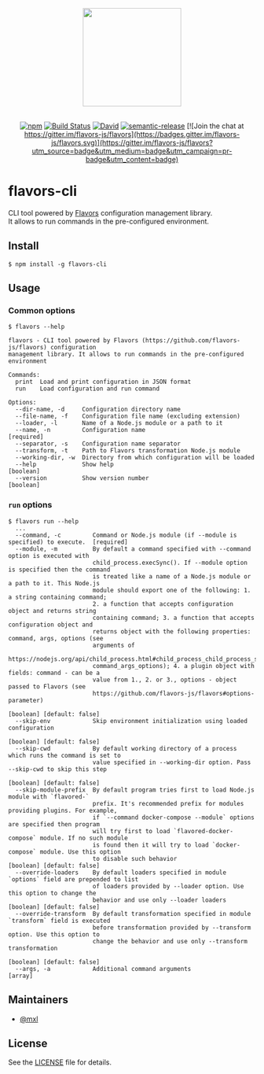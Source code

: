<div align="center">
  <a href="https://github.com/flavors-js/flavors-cli">
    <img width="200" height="200" src="https://flavors-js.github.io/flavors/logo.svg">
  </a>
  <br>
  <br>

[![npm](https://img.shields.io/npm/v/flavors-cli.svg)](https://www.npmjs.com/package/flavors-cli)
[![Build Status](https://travis-ci.org/flavors-js/flavors-cli.svg?branch=master)](https://travis-ci.org/flavors-js/flavors-cli)
[![David](https://img.shields.io/david/flavors-js/flavors-cli.svg)](https://david-dm.org/flavors-js/flavors-cli)
[![semantic-release](https://img.shields.io/badge/%20%20%F0%9F%93%A6%F0%9F%9A%80-semantic--release-e10079.svg)](https://github.com/semantic-release/semantic-release)
[![Join the chat at https://gitter.im/flavors-js/flavors](https://badges.gitter.im/flavors-js/flavors.svg)](https://gitter.im/flavors-js/flavors?utm_source=badge&utm_medium=badge&utm_campaign=pr-badge&utm_content=badge)
</div>

# flavors-cli

CLI tool powered by [Flavors](https://github.com/flavors-js/flavors) configuration management library.<br>
It allows to run commands in the pre-configured environment.

## Install

```text
$ npm install -g flavors-cli
```

## Usage

### Common options

```text
$ flavors --help

flavors - CLI tool powered by Flavors (https://github.com/flavors-js/flavors) configuration
management library. It allows to run commands in the pre-configured environment

Commands:
  print  Load and print configuration in JSON format
  run    Load configuration and run command

Options:
  --dir-name, -d     Configuration directory name
  --file-name, -f    Configuration file name (excluding extension)
  --loader, -l       Name of a Node.js module or a path to it
  --name, -n         Configuration name                                                   [required]
  --separator, -s    Configuration name separator
  --transform, -t    Path to Flavors transformation Node.js module
  --working-dir, -w  Directory from which configuration will be loaded
  --help             Show help                                                             [boolean]
  --version          Show version number                                                   [boolean]
```

### `run` options

```text
$ flavors run --help
  ...
  --command, -c         Command or Node.js module (if --module is specified) to execute.  [required]
  --module, -m          By default a command specified with --command option is executed with
                        child_process.execSync(). If --module option is specified then the command
                        is treated like a name of a Node.js module or a path to it. This Node.js
                        module should export one of the following: 1. a string containing command;
                        2. a function that accepts configuration object and returns string
                        containing command; 3. a function that accepts configuration object and
                        returns object with the following properties: command, args, options (see
                        arguments of
                        https://nodejs.org/api/child_process.html#child_process_child_process_spawn_
                        command_args_options); 4. a plugin object with fields: command - can be a
                        value from 1., 2. or 3., options - object passed to Flavors (see
                        https://github.com/flavors-js/flavors#options-parameter)
                                                                          [boolean] [default: false]
  --skip-env            Skip environment initialization using loaded configuration
                                                                          [boolean] [default: false]
  --skip-cwd            By default working directory of a process which runs the command is set to
                        value specified in --working-dir option. Pass --skip-cwd to skip this step
                                                                          [boolean] [default: false]
  --skip-module-prefix  By default program tries first to load Node.js module with `flavored-`
                        prefix. It's recommended prefix for modules providing plugins. For example,
                        if `--command docker-compose --module` options are specified then program
                        will try first to load `flavored-docker-compose` module. If no such module
                        is found then it will try to load `docker-compose` module. Use this option
                        to disable such behavior                          [boolean] [default: false]
  --override-loaders    By default loaders specified in module `options` field are prepended to list
                        of loaders provided by --loader option. Use this option to change the
                        behavior and use only --loader loaders            [boolean] [default: false]
  --override-transform  By default transformation specified in module `transform` field is executed
                        before transformation provided by --transform option. Use this option to
                        change the behavior and use only --transform transformation
                                                                          [boolean] [default: false]
  --args, -a            Additional command arguments                                         [array]
```

## Maintainers

- [@mxl](https://github.com/mxl)

## License

See the [LICENSE](https://github.com/flavors-js/flavors-cli/blob/master/LICENSE) file for details.
